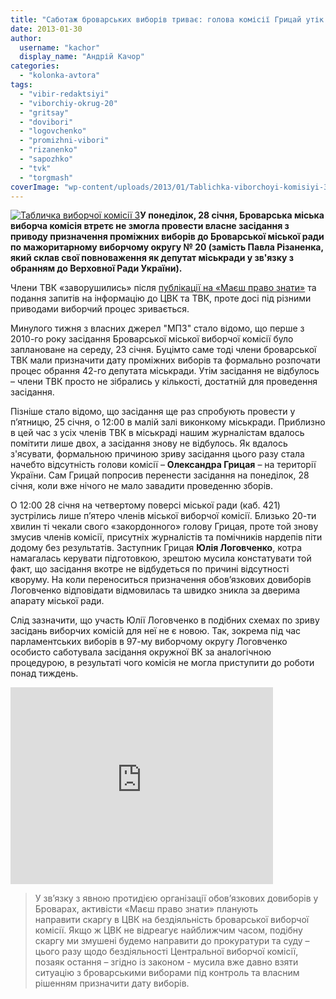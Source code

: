 ```yaml
---
title: "Саботаж броварських виборів триває: голова комісії Грицай утік за кордон"
date: 2013-01-30
author: 
  username: "kachor"
  display_name: "Андрій Качор"
categories: 
  - "kolonka-avtora"
tags: 
  - "vibir-redaktsiyi"
  - "viborchiy-okrug-20"
  - "gritsay"
  - "dovibori"
  - "logovchenko"
  - "promizhni-vibori"
  - "rizanenko"
  - "sapozhko"
  - "tvk"
  - "torgmash"
coverImage: "wp-content/uploads/2013/01/Tablichka-viborchoyi-komisiyi-3.jpg"
---
```


[![Табличка виборчої комісії 3](https://mpz.brovary.org/wp-content/uploads/2013/01/Tablichka-viborchoyi-komisiyi-3.jpg)](https://mpz.brovary.org/wp-content/uploads/2013/01/Tablichka-viborchoyi-komisiyi-3.jpg)**У понеділок, 28 січня, Броварська міська виборча комісія втретє не змогла провести власне засідання з приводу призначення проміжних виборів до Броварської міської ради по мажоритарному виборчому округу № 20 (замість Павла Різаненка, який склав свої повноваження як депутат міськради у зв'язку з обранням до Верховної Ради України).**

Члени ТВК «заворушились» після [публікації на «Маєш право знати»](https://mpz.brovary.org/u-brovarah-vlada-zrivaye-vibori-v-miskradu/) та подання запитів на інформацію до ЦВК та ТВК, проте досі під різними приводами виборчий процес зривається.

Минулого тижня з власних джерел "МПЗ" стало відомо, що перше з 2010-го року засідання Броварської міської виборчої комісії було заплановане на середу, 23 січня. Буцімто саме тоді члени броварської ТВК мали призначити дату проміжних виборів та формально розпочати процес обрання 42-го депутата міськради. Утім засідання не відбулось – члени ТВК просто не зібрались у кількості, достатній для проведення засідання.

Пізніше стало відомо, що засідання ще раз спробують провести у п’ятницю, 25 січня, о 12:00 в малій залі виконкому міськради. Приблизно в цей час з усіх членів ТВК в міськраді нашим журналістам вдалось помітити лише двох, а засідання знову не відбулось. Як вдалось з'ясувати, формальною причиною зриву засідання цього разу стала начебто відсутність голови комісії – **Олександра Грицая** – на території України. Сам Грицай попросив перенести засідання на понеділок, 28 січня, коли вже нічого не мало завадити проведенню зборів.

О 12:00 28 січня на четвертому поверсі міської ради (каб. 421) зустрілись лише п’ятеро членів міської виборчої комісії. Близько 20-ти хвилин ті чекали свого «закордонного» голову Грицая, проте той знову змусив членів комісії, присутніх журналістів та помічників нардепів піти додому без результатів. Заступник Грицая **Юлія Логовченко**, котра намагалась керувати підготовкою, зрештою мусила констатувати той факт, що засідання вкотре не відбудеться по причині відсутності кворуму. На коли переноситься призначення обов’язкових довиборів Логовченко відповідати відмовилась та швидко зникла за дверима апарату міської ради.

Слід зазначити, що участь Юлії Логовченко в подібних схемах по зриву засідань виборчих комісій для неї не є новою. Так, зокрема під час парламентських виборів в 97-му виборчому округу Логовченко особисто саботувала засідання окружної ВК за аналогічною процедурою, в результаті чого комісія не могла приступити до роботи понад тиждень.

<iframe src="https://www.youtube.com/embed/wWKx7vhX3ww" height="315" width="420" allowfullscreen frameborder="0"></iframe>

> У зв’язку з явною протидією організації обов’язкових довиборів у Броварах, активісти «Маєш право знати» планують направити скаргу в ЦВК на бездіяльність броварської виборчої комісії. Якщо ж ЦВК не відреагує найближчим часом, подібну скаргу ми змушені будемо направити до прокуратури та суду – цього разу щодо бездіяльності Центральної виборчої комісії, позаяк остання – згідно із законом - мусила вже давно взяти ситуацію з броварськими виборами під контроль та власним рішенням призначити дату виборів.
